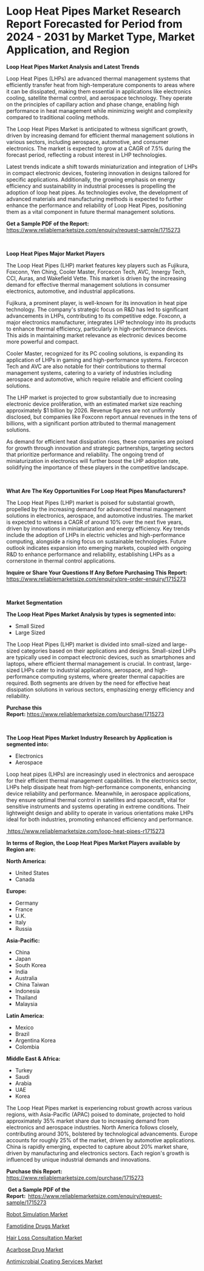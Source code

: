 <p><h1>Loop Heat Pipes Market Research Report Forecasted for Period from 2024 -  2031 by Market Type, Market Application, and Region</h1></p><p><strong>Loop Heat Pipes Market Analysis and Latest Trends</strong></p>
<p><p>Loop Heat Pipes (LHPs) are advanced thermal management systems that efficiently transfer heat from high-temperature components to areas where it can be dissipated, making them essential in applications like electronics cooling, satellite thermal control, and aerospace technology. They operate on the principles of capillary action and phase change, enabling high performance in heat management while minimizing weight and complexity compared to traditional cooling methods.</p><p>The Loop Heat Pipes Market is anticipated to witness significant growth, driven by increasing demand for efficient thermal management solutions in various sectors, including aerospace, automotive, and consumer electronics. The market is expected to grow at a CAGR of 7.5% during the forecast period, reflecting a robust interest in LHP technologies. </p><p>Latest trends indicate a shift towards miniaturization and integration of LHPs in compact electronic devices, fostering innovation in designs tailored for specific applications. Additionally, the growing emphasis on energy efficiency and sustainability in industrial processes is propelling the adoption of loop heat pipes. As technologies evolve, the development of advanced materials and manufacturing methods is expected to further enhance the performance and reliability of Loop Heat Pipes, positioning them as a vital component in future thermal management solutions.</p></p>
<p><strong>Get a Sample PDF of the Report:&nbsp;</strong> <a href="https://www.reliablemarketsize.com/enquiry/request-sample/1715273?utm_campaign=1564&utm_medium=2&utm_source=Github&utm_content=ia&utm_term=23102024&utm_id=loop-heat-pipes">https://www.reliablemarketsize.com/enquiry/request-sample/1715273</a></p>
<p>&nbsp;</p>
<p><strong>Loop Heat Pipes Major Market Players</strong></p>
<p><p>The Loop Heat Pipes (LHP) market features key players such as Fujikura, Foxconn, Yen Ching, Cooler Master, Forcecon Tech, AVC, Innergy Tech, CCI, Auras, and Wakefield Vette. This market is driven by the increasing demand for effective thermal management solutions in consumer electronics, automotive, and industrial applications.</p><p>Fujikura, a prominent player, is well-known for its innovation in heat pipe technology. The company's strategic focus on R&D has led to significant advancements in LHPs, contributing to its competitive edge. Foxconn, a major electronics manufacturer, integrates LHP technology into its products to enhance thermal efficiency, particularly in high-performance devices. This aids in maintaining market relevance as electronic devices become more powerful and compact.</p><p>Cooler Master, recognized for its PC cooling solutions, is expanding its application of LHPs in gaming and high-performance systems. Forcecon Tech and AVC are also notable for their contributions to thermal management systems, catering to a variety of industries including aerospace and automotive, which require reliable and efficient cooling solutions.</p><p>The LHP market is projected to grow substantially due to increasing electronic device proliferation, with an estimated market size reaching approximately $1 billion by 2026. Revenue figures are not uniformly disclosed, but companies like Foxconn report annual revenues in the tens of billions, with a significant portion attributed to thermal management solutions.</p><p>As demand for efficient heat dissipation rises, these companies are poised for growth through innovation and strategic partnerships, targeting sectors that prioritize performance and reliability. The ongoing trend of miniaturization in electronics will further boost the LHP adoption rate, solidifying the importance of these players in the competitive landscape.</p></p>
<p>&nbsp;</p>
<p><strong>What Are The Key Opportunities For Loop Heat Pipes Manufacturers?</strong></p>
<p><p>The Loop Heat Pipes (LHP) market is poised for substantial growth, propelled by the increasing demand for advanced thermal management solutions in electronics, aerospace, and automotive industries. The market is expected to witness a CAGR of around 10% over the next five years, driven by innovations in miniaturization and energy efficiency. Key trends include the adoption of LHPs in electric vehicles and high-performance computing, alongside a rising focus on sustainable technologies. Future outlook indicates expansion into emerging markets, coupled with ongoing R&D to enhance performance and reliability, establishing LHPs as a cornerstone in thermal control applications.</p></p>
<p><strong>Inquire or Share Your Questions If Any Before Purchasing This Report:</strong> <a href="https://www.reliablemarketsize.com/enquiry/pre-order-enquiry/1715273?utm_campaign=1564&utm_medium=2&utm_source=Github&utm_content=ia&utm_term=23102024&utm_id=loop-heat-pipes">https://www.reliablemarketsize.com/enquiry/pre-order-enquiry/1715273</a></p>
<p>&nbsp;</p>
<p><strong>Market Segmentation</strong></p>
<p><strong>The Loop Heat Pipes Market Analysis by types is segmented into:</strong></p>
<p><ul><li>Small Sized</li><li>Large Sized</li></ul></p>
<p><p>The Loop Heat Pipes (LHP) market is divided into small-sized and large-sized categories based on their applications and designs. Small-sized LHPs are typically used in compact electronic devices, such as smartphones and laptops, where efficient thermal management is crucial. In contrast, large-sized LHPs cater to industrial applications, aerospace, and high-performance computing systems, where greater thermal capacities are required. Both segments are driven by the need for effective heat dissipation solutions in various sectors, emphasizing energy efficiency and reliability.</p></p>
<p><strong>Purchase this Report:&nbsp;</strong><a href="https://www.reliablemarketsize.com/purchase/1715273?utm_campaign=1564&utm_medium=2&utm_source=Github&utm_content=ia&utm_term=23102024&utm_id=loop-heat-pipes">https://www.reliablemarketsize.com/purchase/1715273</a></p>
<p>&nbsp;</p>
<p><strong>The Loop Heat Pipes Market Industry Research by Application is segmented into:</strong></p>
<p><ul><li>Electronics</li><li>Aerospace</li></ul></p>
<p><p>Loop heat pipes (LHPs) are increasingly used in electronics and aerospace for their efficient thermal management capabilities. In the electronics sector, LHPs help dissipate heat from high-performance components, enhancing device reliability and performance. Meanwhile, in aerospace applications, they ensure optimal thermal control in satellites and spacecraft, vital for sensitive instruments and systems operating in extreme conditions. Their lightweight design and ability to operate in various orientations make LHPs ideal for both industries, promoting enhanced efficiency and performance.</p></p>
<p><a href="https://www.reliablemarketsize.com/loop-heat-pipes-r1715273?utm_campaign=1564&utm_medium=2&utm_source=Github&utm_content=ia&utm_term=23102024&utm_id=loop-heat-pipes">&nbsp;https://www.reliablemarketsize.com/loop-heat-pipes-r1715273</a></p>
<p><strong>In terms of Region, the Loop Heat Pipes Market Players available by Region are:</strong></p>
<p>
    <p> <strong> North America: </strong>
        <ul>
            <li>United States</li>
            <li>Canada</li>
        </ul>
        </p> 
    <p> <strong> Europe: </strong>
        <ul>
            <li>Germany</li>
            <li>France</li>
            <li>U.K.</li>
            <li>Italy</li>
            <li>Russia</li>
        </ul>
        </p> 
    <p> <strong> Asia-Pacific: </strong>
        <ul>
            <li>China</li>
            <li>Japan</li>
            <li>South Korea</li>
            <li>India</li>
            <li>Australia</li>
            <li>China Taiwan</li>
            <li>Indonesia</li>
            <li>Thailand</li>
            <li>Malaysia</li>
        </ul>
        </p> 
    <p> <strong> Latin America: </strong>
        <ul>
            <li>Mexico</li>
            <li>Brazil</li>
            <li>Argentina Korea</li>
            <li>Colombia</li>
        </ul>
        </p> 
    <p> <strong> Middle East & Africa: </strong>
        <ul>
            <li>Turkey</li>
            <li>Saudi</li>
            <li>Arabia</li>
            <li>UAE</li>
            <li>Korea</li>
        </ul>
    </p>
    </p>
<p><p>The Loop Heat Pipes market is experiencing robust growth across various regions, with Asia-Pacific (APAC) poised to dominate, projected to hold approximately 35% market share due to increasing demand from electronics and aerospace industries. North America follows closely, contributing around 30%, bolstered by technological advancements. Europe accounts for roughly 25% of the market, driven by automotive applications. China is rapidly emerging, expected to capture about 20% market share, driven by manufacturing and electronics sectors. Each region's growth is influenced by unique industrial demands and innovations.</p></p>
<p><strong>Purchase this Report: </strong><a href="https://www.reliablemarketsize.com/purchase/1715273?utm_campaign=1564&utm_medium=2&utm_source=Github&utm_content=ia&utm_term=23102024&utm_id=loop-heat-pipes">https://www.reliablemarketsize.com/purchase/1715273</a></p>
<p>&nbsp;<strong>Get a Sample PDF of the Report:&nbsp;&nbsp;</strong><a href="https://www.reliablemarketsize.com/enquiry/request-sample/1715273?utm_campaign=1564&utm_medium=2&utm_source=Github&utm_content=ia&utm_term=23102024&utm_id=loop-heat-pipes">https://www.reliablemarketsize.com/enquiry/request-sample/1715273</a></p>
<p><strong></strong></p>
<p><p><a href="https://www.linkedin.com/pulse/robot-simulation-mosaic-piecing-together-global-market-dynamics-jqb0c?utm_campaign=1564&utm_medium=2&utm_source=Github&utm_content=ia&utm_term=23102024&utm_id=loop-heat-pipes">Robot Simulation Market</a></p><p><a href="https://www.linkedin.com/pulse/famotidine-drugs-market-analysis-report-global-insights-region-oxgaf?utm_campaign=1564&utm_medium=2&utm_source=Github&utm_content=ia&utm_term=23102024&utm_id=loop-heat-pipes">Famotidine Drugs Market</a></p><p><a href="https://www.linkedin.com/pulse/hair-loss-consultation-market-global-regional-analysis-focus-xaycc?utm_campaign=1564&utm_medium=2&utm_source=Github&utm_content=ia&utm_term=23102024&utm_id=loop-heat-pipes">Hair Loss Consultation Market</a></p><p><a href="https://www.linkedin.com/pulse/acarbose-drug-market-overview-global-trends-future-prospects-nwcxf?utm_campaign=1564&utm_medium=2&utm_source=Github&utm_content=ia&utm_term=23102024&utm_id=loop-heat-pipes">Acarbose Drug Market</a></p><p><a href="https://www.linkedin.com/pulse/antimicrobial-coating-services-value-chain-analysis-from-raw-8uh8e?utm_campaign=1564&utm_medium=2&utm_source=Github&utm_content=ia&utm_term=23102024&utm_id=loop-heat-pipes">Antimicrobial Coating Services Market</a></p></p>